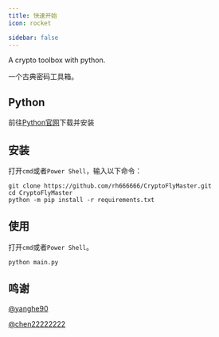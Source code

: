 ```yaml
---
title: 快速开始
icon: rocket

sidebar: false
---
```


A crypto toolbox with python.  

一个古典密码工具箱。

## Python
前往<a href = 'https://www.python.org/downloads/'>Python官网</a>下载并安装

## 安装
打开`cmd`或者`Power Shell`，输入以下命令：
```shell
git clone https://github.com/rh666666/CryptoFlyMaster.git
cd CryptoFlyMaster
python -m pip install -r requirements.txt
```

## 使用
打开`cmd`或者`Power Shell`。  
```shell
python main.py
```
## 鸣谢
<a href='https://github.com/yanghe90'>@yanghe90</a>

<a href='https://github.com/chen22222222'>@chen22222222</a>